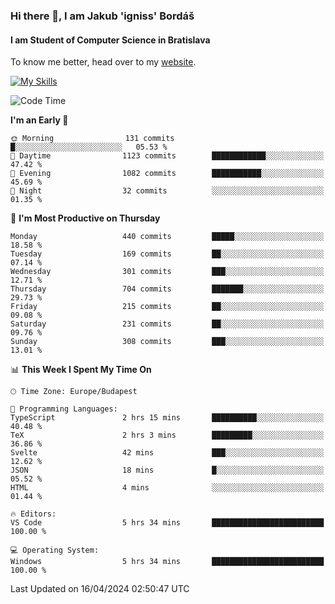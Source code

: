 ### Hi there 👋, I am Jakub 'igniss' Bordáš

#### I am Student of Computer Science in Bratislava
To know me better, head over to my [website](https://bordas.sk).

[![My Skills](https://skillicons.dev/icons?i=js,html,css,figma,svelte,java,kotlin,python,postgresql,typescript,nest,nodejs)](https://bordas.sk)


<!--START_SECTION:waka-->
![Code Time](http://img.shields.io/badge/Code%20Time-1%2C467%20hrs%2016%20mins-blue)

**I'm an Early 🐤** 

```text
🌞 Morning                131 commits         █░░░░░░░░░░░░░░░░░░░░░░░░   05.53 % 
🌆 Daytime                1123 commits        ████████████░░░░░░░░░░░░░   47.42 % 
🌃 Evening                1082 commits        ███████████░░░░░░░░░░░░░░   45.69 % 
🌙 Night                  32 commits          ░░░░░░░░░░░░░░░░░░░░░░░░░   01.35 % 
```
📅 **I'm Most Productive on Thursday** 

```text
Monday                   440 commits         █████░░░░░░░░░░░░░░░░░░░░   18.58 % 
Tuesday                  169 commits         ██░░░░░░░░░░░░░░░░░░░░░░░   07.14 % 
Wednesday                301 commits         ███░░░░░░░░░░░░░░░░░░░░░░   12.71 % 
Thursday                 704 commits         ███████░░░░░░░░░░░░░░░░░░   29.73 % 
Friday                   215 commits         ██░░░░░░░░░░░░░░░░░░░░░░░   09.08 % 
Saturday                 231 commits         ██░░░░░░░░░░░░░░░░░░░░░░░   09.76 % 
Sunday                   308 commits         ███░░░░░░░░░░░░░░░░░░░░░░   13.01 % 
```


📊 **This Week I Spent My Time On** 

```text
🕑︎ Time Zone: Europe/Budapest

💬 Programming Languages: 
TypeScript               2 hrs 15 mins       ██████████░░░░░░░░░░░░░░░   40.48 % 
TeX                      2 hrs 3 mins        █████████░░░░░░░░░░░░░░░░   36.86 % 
Svelte                   42 mins             ███░░░░░░░░░░░░░░░░░░░░░░   12.62 % 
JSON                     18 mins             █░░░░░░░░░░░░░░░░░░░░░░░░   05.52 % 
HTML                     4 mins              ░░░░░░░░░░░░░░░░░░░░░░░░░   01.44 % 

🔥 Editors: 
VS Code                  5 hrs 34 mins       █████████████████████████   100.00 % 

💻 Operating System: 
Windows                  5 hrs 34 mins       █████████████████████████   100.00 % 
```


 Last Updated on 16/04/2024 02:50:47 UTC
<!--END_SECTION:waka-->
